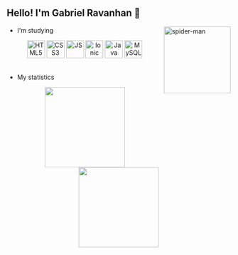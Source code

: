 ## Hello! I'm Gabriel Ravanhan 🤘

<img align="right" alt="spider-man" height="150" src="https://media.discordapp.net/attachments/898963203420200981/923029582087594054/spider-man.gif?width=427&height=427">

<!--
**gabrielravanhan/gabrielravanhan** is a ✨ _special_ ✨ repository because its `README.md` (this file) appears on your GitHub profile.

Here are some ideas to get you started:

- 🔭 I’m currently working on ...
- 🌱 I’m currently learning ...
- 👯 I’m looking to collaborate on ...
- 🤔 I’m looking for help with ...
- 💬 Ask me about ...![68747470733a2f2f6d656469612e646973636f72646170702e6e65742f6174746163686d656e74732f3839383936333230333432303230303938312f3932333032393538323038373539343035342f7370696465722d6d616e2e6769663f77696474683d343237266865696768743d343237](https://user-images.githubusercontent.com/61015280/147023098-dfb33db4-dd2e-4328-aa4a-a4e375ac9181.gif)

- 📫 How to reach me: ...
- 😄 Pronouns: ...
- ⚡ Fun fact: ...
-->

- I'm studying
<div align="center" style="display: inline_block">
  <img alt="HTML5" height="40" width="40" src="https://cdn.jsdelivr.net/gh/devicons/devicon/icons/html5/html5-original.svg" />
  <img alt="CSS3" height="40" width="40" src="https://cdn.jsdelivr.net/gh/devicons/devicon/icons/css3/css3-original.svg" />
  <img alt="JS" height="40" width="40" src="https://cdn.jsdelivr.net/gh/devicons/devicon/icons/javascript/javascript-original.svg" />
  <img alt="Ionic" height="40" width="40" src="https://cdn.jsdelivr.net/gh/devicons/devicon/icons/ionic/ionic-original.svg" />
  <img alt="Java" height="40" width="40" src="https://cdn.jsdelivr.net/gh/devicons/devicon/icons/java/java-original.svg" />
  <img alt="MySQL" height="40" width="40" src="https://cdn.jsdelivr.net/gh/devicons/devicon/icons/mysql/mysql-original-wordmark.svg" />
</div>

<br/>

- My statistics
<div align="center">
  <a href="https://github.com/gabrielravanhan">
    <img height="180em" src="https://github-readme-stats.vercel.app/api?username=gabrielravanhan&show_icons=true&theme=tokyonight&include_all_commits=true&count_private=true" />
    <img height="180em" src="https://github-readme-stats.vercel.app/api/top-langs/?username=gabrielravanhan&layout=compact&langs_count=7&theme=tokyonight" />
  </a>
</div>

#
